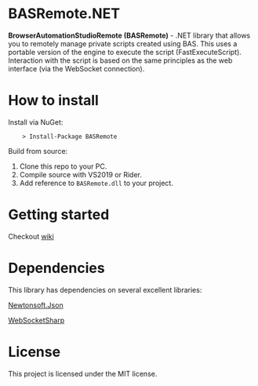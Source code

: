 # BASRemote.NET

**BrowserAutomationStudioRemote (BASRemote)** - .NET library that allows you to remotely manage private scripts created using BAS.
This uses a portable version of the engine to execute the script (FastExecuteScript). Interaction with the script is based on the same principles as the web interface (via the WebSocket connection).

# How to install

Install via NuGet:

```
	> Install-Package BASRemote
```

Build from source:

1. Clone this repo to your PC.
2. Compile source with VS2019 or Rider.
3. Add reference to ```BASRemote.dll``` to your project.

# Getting started

Checkout [wiki](https://github.com/CheshireCaat/BASRemote.NET/wiki)

# Dependencies
This library has dependencies on several excellent libraries:

[Newtonsoft.Json](https://github.com/JamesNK/Newtonsoft.Json)

[WebSocketSharp](https://github.com/sta/websocket-sharp)

# License
This project is licensed under the MIT license.